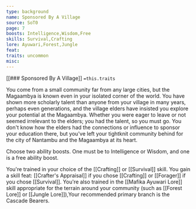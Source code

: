```yaml
---
type: background
name: Sponsored By A Village 
source: SoT0
page: 7
boosts: Intelligence,Wisdom,Free
skills: Survival,Crafting
lore: Ayuwari,Forest,Jungle
feat: 
traits: uncommon
misc: 
---
```


[[### Sponsored By A Village]]
`=this.traits`


You come from a small community far from any large cities, but the Magaambya is known even in your isolated corner of the world. You have shown more scholarly talent than anyone from your village in many years, perhaps even generations, and the village elders have insisted you explore your potential at the Magaambya. Whether you were eager to leave or not seemed irrelevant to the elders; you had the talent, so you must go. You don't know how the elders had the connections or influence to sponsor your education there, but you've left your tightknit community behind for the city of Nantambu and the Magaambya at its heart.

Choose two ability boosts. One must be to Intelligence or Wisdom, and one is a free ability boost.

You're trained in your choice of the [[Crafting]] or [[Survival]] skill. You gain a skill feat: [[Crafter's Appraisal]] if you chose [[Crafting]] or [[Forager]] if you chose [[Survival]]. You're also trained in the [[Mafika Ayuwari Lore]] skill appropriate for the terrain around your community (such as [[Forest Lore]] or [[Jungle Lore]]),Your recommended primary branch is the Cascade Bearers.

